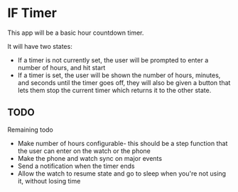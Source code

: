 # IF Timer

This app will be a basic hour countdown timer.

It will have two states:
- If a timer is not currently set, the user will be prompted to enter a number of hours, and hit start
- If a timer is set, the user will be shown the number of hours, minutes, and seconds until the timer goes off, they
  will also be given a button that lets them stop the current timer which returns it to the other state.

## TODO

Remaining todo

- Make number of hours configurable- this should be a step function that the user can enter on the watch or the phone
- Make the phone and watch sync on major events
- Send a notification when the timer ends
- Allow the watch to resume state and go to sleep when you're not using it, without losing time
